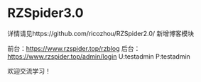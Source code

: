 # RZSpider3.0
详情请见https://github.com/ricozhou/RZSpider2.0/ 
新增博客模块

前台：https://www.rzspider.top/rzblog
后台：https://www.rzspider.top/admin/login     U:testadmin   P:testadmin

欢迎交流学习！
